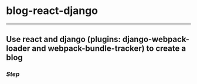 # blog-react-django
--------------------
## Use react and django (plugins: django-webpack-loader and webpack-bundle-tracker) to create a blog
### *Step*

